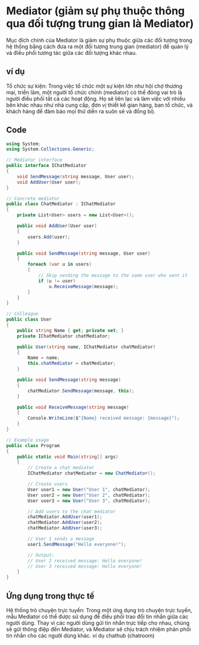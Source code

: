# Mediator (giảm sự phụ thuộc thông qua đối tượng trung gian là Mediator)
Mục đích chính của Mediator là giảm sự phụ thuộc giữa các đối tượng trong hệ thống bằng cách đưa ra một đối tượng trung gian (mediator) để quản lý và điều phối tương tác giữa các đối tượng khác nhau.
## ví dụ
Tổ chức sự kiện: Trong việc tổ chức một sự kiện lớn như hội chợ thương mại, triển lãm, một người tổ chức chính (mediator) có thể đóng vai trò là người điều phối tất cả các hoạt động. 
Họ sẽ liên lạc và làm việc với nhiều bên khác nhau như nhà cung cấp, đơn vị thiết kế gian hàng, ban tổ chức, và khách hàng để đảm bảo mọi thứ diễn ra suôn sẻ và đồng bộ.
## Code
```csharp
using System;
using System.Collections.Generic;

// Mediator interface
public interface IChatMediator
{
    void SendMessage(string message, User user);
    void AddUser(User user);
}

// Concrete mediator
public class ChatMediator : IChatMediator
{
    private List<User> users = new List<User>();

    public void AddUser(User user)
    {
        users.Add(user);
    }

    public void SendMessage(string message, User user)
    {
        foreach (var u in users)
        {
            // Skip sending the message to the same user who sent it
            if (u != user)
                u.ReceiveMessage(message);
        }
    }
}

// Colleague
public class User
{
    public string Name { get; private set; }
    private IChatMediator chatMediator;

    public User(string name, IChatMediator chatMediator)
    {
        Name = name;
        this.chatMediator = chatMediator;
    }

    public void SendMessage(string message)
    {
        chatMediator.SendMessage(message, this);
    }

    public void ReceiveMessage(string message)
    {
        Console.WriteLine($"{Name} received message: {message}");
    }
}

// Example usage
public class Program
{
    public static void Main(string[] args)
    {
        // Create a chat mediator
        IChatMediator chatMediator = new ChatMediator();

        // Create users
        User user1 = new User("User 1", chatMediator);
        User user2 = new User("User 2", chatMediator);
        User user3 = new User("User 3", chatMediator);

        // Add users to the chat mediator
        chatMediator.AddUser(user1);
        chatMediator.AddUser(user2);
        chatMediator.AddUser(user3);

        // User 1 sends a message
        user1.SendMessage("Hello everyone!");

        // Output:
        // User 2 received message: Hello everyone!
        // User 3 received message: Hello everyone!
    }
}
```
## Ứng dụng trong thực tế
Hệ thống trò chuyện trực tuyến: Trong một ứng dụng trò chuyện trực tuyến, mẫu Mediator có thể được sử dụng để điều phối trao đổi tin nhắn giữa các người dùng. 
Thay vì các người dùng gửi tin nhắn trực tiếp cho nhau, chúng sẽ gửi thông điệp đến Mediator, và Mediator sẽ chịu trách nhiệm phân phối tin nhắn cho các người dùng khác.
ví dụ chathub (chatroom)